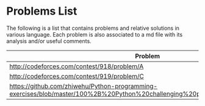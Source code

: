 # Problems List


The following is a list that contains problems and relative solutions in various language.
Each problem is also associated to a md file with its analysis and/or useful comments.


| Problem | Solution | Analysis | Topics | Difficulty |
| --- | --- | --- | --- | --- |
| http://codeforces.com/contest/918/problem/A |  |  | | |
| http://codeforces.com/contest/919/problem/C |  |  | | |
| https://github.com/zhiwehu/Python-programming-exercises/blob/master/100%2B%20Python%20challenging%20programming%20exercises.txt |  |  | | |
